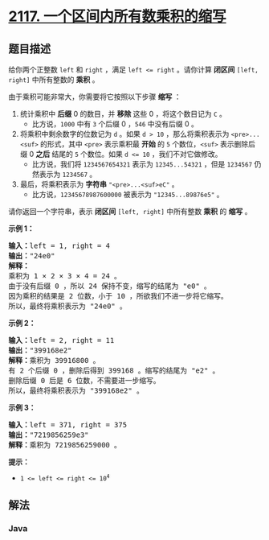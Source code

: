 # [2117. 一个区间内所有数乘积的缩写](https://leetcode.cn/problems/abbreviating-the-product-of-a-range)

## 题目描述

<p>给你两个正整数&nbsp;<code>left</code>&nbsp;和&nbsp;<code>right</code>&nbsp;，满足&nbsp;<code>left &lt;= right</code>&nbsp;。请你计算&nbsp;<strong>闭区间</strong>&nbsp;<code>[left, right]</code>&nbsp;中所有整数的&nbsp;<strong>乘积</strong>&nbsp;。</p>

<p>由于乘积可能非常大，你需要将它按照以下步骤 <strong>缩写</strong>&nbsp;：</p>

<ol>
	<li>统计乘积中&nbsp;<strong>后缀</strong> 0 的数目，并 <strong>移除</strong> 这些 0 ，将这个数目记为&nbsp;<code>C</code>&nbsp;。
    <ul>
    	<li>比方说，<code>1000</code>&nbsp;中有 <code>3</code> 个后缀 0&nbsp;，<code>546</code>&nbsp;中没有后缀 0 。</li>
    </ul>
    </li>
    <li>将乘积中剩余数字的位数记为&nbsp;<code>d</code>&nbsp;。如果&nbsp;<code>d &gt; 10</code>&nbsp;，那么将乘积表示为&nbsp;<code>&lt;pre&gt;...&lt;suf&gt;</code>&nbsp;的形式，其中&nbsp;<code>&lt;pre&gt;</code>&nbsp;表示乘积最 <strong>开始</strong>&nbsp;的 <code>5</code>&nbsp;个数位，<code>&lt;suf&gt;</code>&nbsp;表示删除后缀 0 <strong>之后</strong>&nbsp;结尾的 <code>5</code>&nbsp;个数位。如果&nbsp;<code>d &lt;= 10</code>&nbsp;，我们不对它做修改。
    <ul>
    	<li>比方说，我们将&nbsp;<code>1234567654321</code>&nbsp;表示为&nbsp;<code>12345...54321</code>&nbsp;，但是&nbsp;<code>1234567</code>&nbsp;仍然表示为&nbsp;<code>1234567</code>&nbsp;。</li>
    </ul>
    </li>
    <li>最后，将乘积表示为 <strong>字符串</strong>&nbsp;<code>"&lt;pre&gt;...&lt;suf&gt;eC"</code>&nbsp;。
    <ul>
    	<li>比方说，<code>12345678987600000</code>&nbsp;被表示为&nbsp;<code>"12345...89876e5"</code>&nbsp;。</li>
    </ul>
    </li>
</ol>

<p>请你返回一个字符串，表示 <strong>闭区间</strong>&nbsp;<code>[left, right]</code>&nbsp;中所有整数&nbsp;<strong>乘积</strong>&nbsp;的&nbsp;<strong>缩写</strong>&nbsp;。</p>

<p><strong>示例 1：</strong></p>

<pre>
<b>输入：</b>left = 1, right = 4
<b>输出：</b>"24e0"
<strong>解释：</strong>
乘积为 1 × 2 × 3 × 4 = 24 。
由于没有后缀 0 ，所以 24 保持不变，缩写的结尾为 "e0" 。
因为乘积的结果是 2 位数，小于 10 ，所欲我们不进一步将它缩写。
所以，最终将乘积表示为 "24e0" 。
</pre>

<p><strong>示例 2：</strong></p>

<pre>
<strong>输入：</strong>left = 2, right = 11
<strong>输出：</strong>"399168e2"
<strong>解释：</strong>乘积为 39916800 。
有 2 个后缀 0 ，删除后得到 399168 。缩写的结尾为 "e2" 。 
删除后缀 0 后是 6 位数，不需要进一步缩写。 
所以，最终将乘积表示为 "399168e2" 。
</pre>

<p><strong>示例 3：</strong></p>

<pre>
<strong>输入：</strong>left = 371, right = 375
<strong>输出：</strong>"7219856259e3"
<strong>解释：</strong>乘积为 7219856259000 。
</pre>

<p><strong>提示：</strong></p>

<ul>
	<li><code>1 &lt;= left &lt;= right &lt;= 10<sup>4</sup></code></li>
</ul>

## 解法

### **Java**

```java

```
